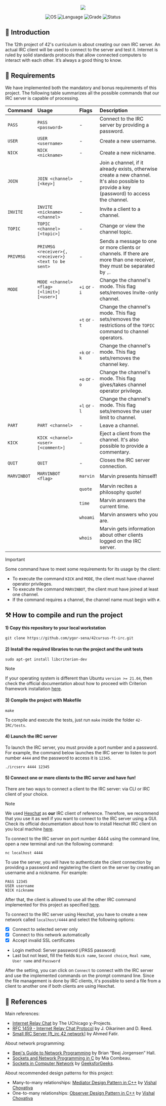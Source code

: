 <p align="center">
    <img src="https://github.com/ygor-sena/42cursus-ft-irc/assets/102881479/51bb7248-3bc7-4fb0-9e41-c71bedb7b3d4">
</p>

<p align="center">
    <img src="https://img.shields.io/badge/OS-Linux-blue" alt="OS">
    <img src="https://img.shields.io/badge/Language-C%2B%2B98-blue.svg" alt="Language">
    <img src="https://img.shields.io/badge/Grade-125%2F100-brightgreen.svg" alt="Grade">
    <img src="https://img.shields.io/badge/Status-Completed-brightgreen.svg" alt="Status">
</p>


📣 Introduction
---------------
The 12th project of 42's curriculum is about creating our own IRC server. An actual IRC client will be used to connect to the server and test it. Internet is ruled by solid standards protocols that allow connected computers to interact with each other. It’s always a good thing to know.

📜 Requirements
---------------

We have implemented both the mandatory and bonus requirements of this project. The following table summarizes all the possible commands that our IRC server is capable of processing.

|Command|Usage|Flags|Description|
|:--|:--|:--|:--|
|`PASS`| `PASS <password> `|- |Connect to the IRC server by providing a password.|
|`USER`| `USER <username> `| - | Create a new username. |
|`NICK`|`NICK <nickname> ` | - | Create a new nickname.|
|`JOIN`|`JOIN <channel> [<key>]` | - | Join a channel, if it already exists, otherwise create a new channel. It's also possible to provide a key (password) to access the channel.|
|`INVITE`|`INVITE <nickname> <channel>` | - | Invite a client to a channel.|
|`TOPIC`| `TOPIC <channel> [<topic>]`| - | Change or view the channel topic.|
|`PRIVMSG`| `PRIVMSG <receiver>{,<receiver>} <text to be sent>`| - | Sends a message to one or more clients or channels. If there are more than one receiver, they must be separated by `,`.| 
|`MODE`| `MODE <channel> <flag> [<limit>] [<user>]`| `+i` or `-i` | Change the channel's mode. This flag sets/removes Invite-only channel.|
||| `+t` or `-t` | Change the channel's mode. This flag sets/removes the restrictions of the `TOPIC` command to channel operators. |
||| `+k` or `-k` | Change the channel's mode. This flag sets/removes the channel key. |
||| `+o` or `-o` | Change the channel's mode. This flag gives/takes channel operator privilege. |
||| `+l` or `-l` | Change the channel's mode. This flag sets/removes the user limit to channel. |
|`PART`| `PART <channel>`| - | Leave a channel.|
|`KICK`| `KICK <channel> <user> [<comment>]`| - | Eject a client from the channel. It's also possible to provide a commentary.|
|`QUIT`| `QUIT`| - | Closes the IRC server connection.|
|`MARVINBOT`| `MARVINBOT <flag>` |`marvin`| Marvin presents himself!|
||| `quote` | Marvin recites a philosophy quote!|
||| `time` | Marvin answers the current time.|
||| `whoami` | Marvin answers who you are.|
|| |`whois` | Marvin gets information about other clients logged on the IRC server.|

>[!IMPORTANT]
> Some command have to meet some requirements for its usage by the client:
> - To execute the command `KICK` and `MODE`, the client must have channel operator privileges.
> - To execute the command `MARVINBOT`, the client must have joined at least one channel.
> - If the command requires a channel, the channel name must begin with `#`.

⚒️ How to compile and run the project
-------------------------------------

#### 1) Copy this repository to your local workstation

```
git clone https://github.com/ygor-sena/42cursus-ft-irc.git
```

#### 2) Install the required libraries to run the project and the unit tests

```
sudo apt-get install libcriterion-dev
```

>[!NOTE]
>If your operating system is different than Ubuntu `version >= 21.04`, then check the official documentation about how to proceed with Criterion framework installation [here](https://github.com/Snaipe/Criterion.git).

#### 3) Compile the project with Makefile

```
make
```

To compile and execute the tests, just run `make` inside the folder `42-IRC/tests`.

#### 4) Launch the IRC server

To launch the IRC server, you must provide a port number and a password. For example, the command below launches the IRC server to listen to port number `4444` and the password to access it is `12345`.

```
./ircserv 4444 12345
```

#### 5) Connect one or more clients to the IRC server and have fun!

There are two ways to connect a client to the IRC server: via CLI or IRC client of your choice. 

> [!NOTE]
> We used [Hexchat](https://hexchat.github.io/) as **our** IRC client of reference. Therefore, we recommend that you use it as well if you want to connect to the IRC server using a GUI. Check its official documentation about how to install Hexchat IRC client on you local machine [here](https://hexchat.github.io/downloads.html).

To connect to the IRC server on port number 4444 using the command line, open a new terminal and run the following command:

```
nc localhost 4444
```

To use the server, you will have to authenticate the client connection by providing a password and registering the client on the server by creating an username and a nickname. For example:

```
PASS 12345
USER username
NICK nickname
```

After that, the client is allowed to use all the other IRC command implemented for this project as specified [here](https://github.com/ygor-sena/42cursus-ft-irc?tab=readme-ov-file#-requirements).

To connect to the IRC server using Hexchat, you have to create a new network called `localhost/4444` and select the following options:
- [X] Connect to selected server only
- [X] Connect to this network automatically
- [X] Accept invalid SSL certificates
- Login method: Server password (/PASS password)
- Last but not least, fill the fields `Nick name`, `Second choice`, `Real name`, `User name` and `Password`

After the setting, you can click on `Connect` to connect with the IRC server and use the implemented commands on the prompt command line. Since the file management is done by IRC clients, it's possible to send a file from a client to another one if both clients are using Hexchat.

📖 References
--------------

Main references:
- [Internet Relay Chat](https://chi.cs.uchicago.edu/chirc/irc.html) by The UChicago χ-Projects.
- [RFC 1459 - Internet Relay Chat Protocol](https://datatracker.ietf.org/doc/html/rfc1459#section-4.2.7) by J. Oikarinen and D. Reed.
- [Small IRC Server \[ft_irc 42 network\]](https://medium.com/@afatir.ahmedfatir/small-irc-server-ft-irc-42-network-7cee848de6f9) by Ahmed Fatir.

About network programming:
- [Beej's Guide to Network Programming](https://beej.us/guide/bgnet/html/split-wide/index.html) by Brian “Beej Jorgensen” Hall.
- [Sockets and Network Programming in C](https://www.codequoi.com/en/sockets-and-network-programming-in-c/) by Mia Combeau.
- [Sockets in Computer Network](https://www.geeksforgeeks.org/socket-in-computer-network/) by [GeeksforGeeks](https://www.geeksforgeeks.org/).

About recommended design patterns for this project:
- Many-to-many relationships: [Mediator Design Pattern in C++](https://www.vishalchovatiya.com/mediator-design-pattern-in-modern-cpp/) by [Vishal Chovativa](https://www.vishalchovatiya.com/)
- One-to-many relationships: [Observer Design Pattern in C++](https://www.vishalchovatiya.com/observer-design-pattern-in-modern-cpp/) by [Vishal Chovativa](https://www.vishalchovatiya.com/)

